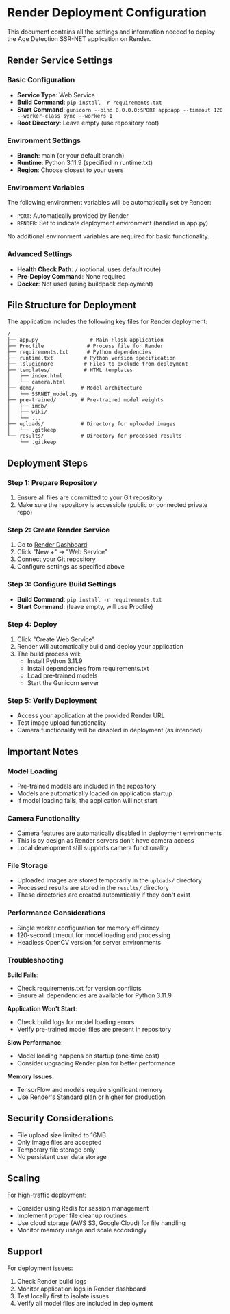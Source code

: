 # Render Deployment Configuration

This document contains all the settings and information needed to deploy the Age Detection SSR-NET application on Render.

## Render Service Settings

### Basic Configuration
- **Service Type**: Web Service
- **Build Command**: `pip install -r requirements.txt`
- **Start Command**: `gunicorn --bind 0.0.0.0:$PORT app:app --timeout 120 --worker-class sync --workers 1`
- **Root Directory**: Leave empty (use repository root)

### Environment Settings
- **Branch**: main (or your default branch)
- **Runtime**: Python 3.11.9 (specified in runtime.txt)
- **Region**: Choose closest to your users

### Environment Variables
The following environment variables will be automatically set by Render:
- `PORT`: Automatically provided by Render
- `RENDER`: Set to indicate deployment environment (handled in app.py)

No additional environment variables are required for basic functionality.

### Advanced Settings
- **Health Check Path**: `/` (optional, uses default route)
- **Pre-Deploy Command**: None required
- **Docker**: Not used (using buildpack deployment)

## File Structure for Deployment

The application includes the following key files for Render deployment:

```
/
├── app.py                 # Main Flask application
├── Procfile              # Process file for Render
├── requirements.txt      # Python dependencies
├── runtime.txt          # Python version specification
├── .slugignore          # Files to exclude from deployment
├── templates/           # HTML templates
│   ├── index.html
│   └── camera.html
├── demo/               # Model architecture
│   └── SSRNET_model.py
├── pre-trained/        # Pre-trained model weights
│   ├── imdb/
│   ├── wiki/
│   └── ...
├── uploads/            # Directory for uploaded images
│   └── .gitkeep
└── results/            # Directory for processed results
    └── .gitkeep
```

## Deployment Steps

### Step 1: Prepare Repository
1. Ensure all files are committed to your Git repository
2. Make sure the repository is accessible (public or connected private repo)

### Step 2: Create Render Service
1. Go to [Render Dashboard](https://dashboard.render.com/)
2. Click "New +" → "Web Service"
3. Connect your Git repository
4. Configure settings as specified above

### Step 3: Configure Build Settings
- **Build Command**: `pip install -r requirements.txt`
- **Start Command**: (leave empty, will use Procfile)

### Step 4: Deploy
1. Click "Create Web Service"
2. Render will automatically build and deploy your application
3. The build process will:
   - Install Python 3.11.9
   - Install dependencies from requirements.txt
   - Load pre-trained models
   - Start the Gunicorn server

### Step 5: Verify Deployment
- Access your application at the provided Render URL
- Test image upload functionality
- Camera functionality will be disabled in deployment (as intended)

## Important Notes

### Model Loading
- Pre-trained models are included in the repository
- Models are automatically loaded on application startup
- If model loading fails, the application will not start

### Camera Functionality
- Camera features are automatically disabled in deployment environments
- This is by design as Render servers don't have camera access
- Local development still supports camera functionality

### File Storage
- Uploaded images are stored temporarily in the `uploads/` directory
- Processed results are stored in the `results/` directory
- These directories are created automatically if they don't exist

### Performance Considerations
- Single worker configuration for memory efficiency
- 120-second timeout for model loading and processing
- Headless OpenCV version for server environments

### Troubleshooting

**Build Fails**:
- Check requirements.txt for version conflicts
- Ensure all dependencies are available for Python 3.11.9

**Application Won't Start**:
- Check build logs for model loading errors
- Verify pre-trained model files are present in repository

**Slow Performance**:
- Model loading happens on startup (one-time cost)
- Consider upgrading Render plan for better performance

**Memory Issues**:
- TensorFlow and models require significant memory
- Use Render's Standard plan or higher for production

## Security Considerations

- File upload size limited to 16MB
- Only image files are accepted
- Temporary file storage only
- No persistent user data storage

## Scaling

For high-traffic deployment:
- Consider using Redis for session management
- Implement proper file cleanup routines
- Use cloud storage (AWS S3, Google Cloud) for file handling
- Monitor memory usage and scale accordingly

## Support

For deployment issues:
1. Check Render build logs
2. Monitor application logs in Render dashboard
3. Test locally first to isolate issues
4. Verify all model files are included in deployment